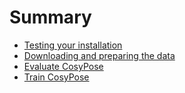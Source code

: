 # Summary

- [Testing your installation](./test-install.md)
- [Downloading and preparing the data](./download-data.md)
- [Evaluate CosyPose](./evaluate-cosypose.md)
- [Train CosyPose](./train-cosypose.md)
